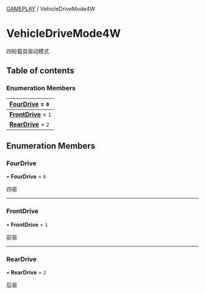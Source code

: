 [GAMEPLAY](../groups/Core.GAMEPLAY.md) / VehicleDriveMode4W

# VehicleDriveMode4W <Badge type="tip" text="Enumeration" /> <Score text="VehicleDriveMode4W" />

<span class="content-big">

四轮载具驱动模式

</span>

## Table of contents

### Enumeration Members <Score text="Enumeration" /> 
| **[FourDrive](mw.VehicleDriveMode4W.md#fourdrive)** = ``0``  |
| :----- |
| **[FrontDrive](mw.VehicleDriveMode4W.md#frontdrive)** = ``1`` |
| **[RearDrive](mw.VehicleDriveMode4W.md#reardrive)** = ``2`` |

## Enumeration Members

### FourDrive <Score text="FourDrive" /> 

• **FourDrive** = ``0``

四驱

___

### FrontDrive <Score text="FrontDrive" /> 

• **FrontDrive** = ``1``

前驱

___

### RearDrive <Score text="RearDrive" /> 

• **RearDrive** = ``2``

后驱
